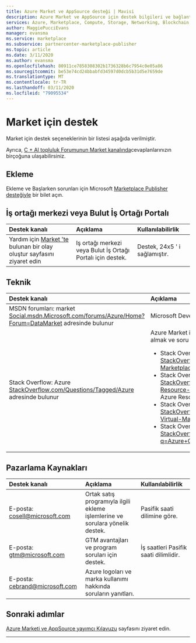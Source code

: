 ```yaml
---
title: Azure Market ve AppSource desteği | Mavisi
description: Azure Market ve AppSource için destek bilgileri ve bağlantılar
services: Azure, Marketplace, Compute, Storage, Networking, Blockchain, Security
author: MaggiePucciEvans
manager: evansma
ms.service: marketplace
ms.subservice: partnercenter-marketplace-publisher
ms.topic: article
ms.date: 3/11/2020
ms.author: evansma
ms.openlocfilehash: 80911ce7858308302b1736328b6c7954c0e05a86
ms.sourcegitcommit: be53e74cd24bbabfd34597d0dcb5b31d5e7659de
ms.translationtype: MT
ms.contentlocale: tr-TR
ms.lasthandoff: 03/11/2020
ms.locfileid: "79095534"
---
```

# <a name="support-for-the-marketplace"></a>Market için destek  
Market için destek seçeneklerinin bir listesi aşağıda verilmiştir.  

Ayrıca, [C + AI topluluk Forumunun Market kanalında](https://www.microsoftpartnercommunity.com/t5/Marketplace/bd-p/2222)cevaplanlarınızın birçoğuna ulaşabilirsiniz.  

## <a name="onboarding"></a>Ekleme

Ekleme ve Başlarken sorunları için Microsoft [Marketplace Publisher desteğiyle](https://aka.ms/marketplacepublishersupport) bir bilet açın.

## <a name="partner-center-or-cloud-partner-portal"></a>İş ortağı merkezi veya Bulut İş Ortağı Portalı  

| Destek kanalı | Açıklama | Kullanılabilirlik |  
|:--- |:--- |:--- |  
| Yardım için [Market 'te](https://aka.ms/marketplacepublishersupport) bulunan bir olay oluştur sayfasını ziyaret edin</li> </ul> | Iş ortağı merkezi veya Bulut İş Ortağı Portalı için destek. | Destek, 24x5 ' i sağlamıştır. |  

## <a name="technical"></a>Teknik  

| Destek kanalı | Açıklama |  
|:--- |:--- |  
| MSDN forumları: market [Social.msdn.Microsoft.com/forums/Azure/Home?Forum=DataMarket](https://social.msdn.microsoft.com/Forums/azure/home?forum=DataMarket) adresinde bulunur | Microsoft Developer Network Forumu. |  
| Stack Overflow: Azure [StackOverflow.com/Questions/Tagged/Azure](https://stackoverflow.com/questions/tagged/azure) adresinde bulunur | Azure Market ile ilgili her şey hakkında çözüm almak ve soru sormak için Stack Overflow ortam.<ul> <li>Stack Overflow: [StackOverflow.com/Questions/Tagged/Azure-Marketplace](https://stackoverflow.com/questions/tagged/azure-marketplace) adresinde bulunan Azure Marketi</li> <li>Stack Overflow: [StackOverflow.com/Questions/Tagged/Azure-Resource-Manager](https://stackoverflow.com/questions/tagged/azure-resource-manager) konumunda bulunan Azure Resource Manager</li> <li>Stack Overflow: Azure 'daki sanal makineler [StackOverflow.com/Questions/Tagged/Azure-Virtual-Machine](https://stackoverflow.com/questions/tagged/azure-virtual-machine) adresinde bulunur</li> <li>Stack Overflow: Azure 'daki kapsayıcılar [StackOverflow.com/search?q=Azure+Container](https://stackoverflow.com/search?q=azure+container) adresinde bulunur</li> </ul> |

## <a name="marketing-resources"></a>Pazarlama Kaynakları  

| Destek kanalı | Açıklama | Kullanılabilirlik |  
|:--- |:--- |:--- |  
| E-posta: [cosell@microsoft.com](mailto:cosell@microsoft.com) | Ortak satış programıyla ilgili ekleme işlemlerine ve sorulara yönelik destek. | Pasifik saati dilimine göre. |  
| E-posta: [gtm@microsoft.com](mailto:gtm@microsoft.com) | GTM avantajları ve program soruları için destek. | İş saatleri Pasifik saati dilimlidir. |  
| E-posta: [cebrand@microsoft.com](mailto:cebrand@microsoft.com) | Azure logoları ve marka kullanımı hakkında soruların yanıtları. |  |  


## <a name="next-steps"></a>Sonraki adımlar
[Azure Marketi ve AppSource yayımcı Kılavuzu](./marketplace-publishers-guide.md) sayfasını ziyaret edin.  
 
---
